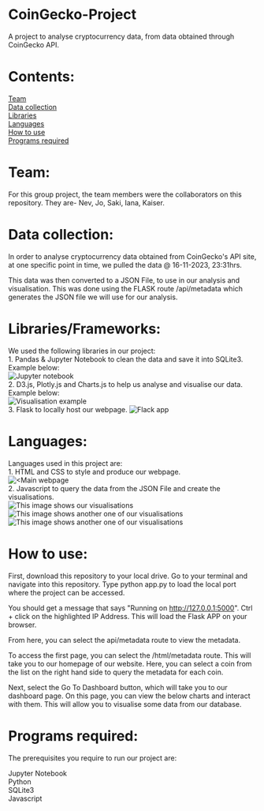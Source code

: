 # CoinGecko-Project
A project to analyse cryptocurrency data, from data obtained through CoinGecko API.

# Contents:

[Team](#team)<br />
[Data collection](#data-collection)<br />
[Libraries](#libraries)<br />
[Languages](#languages)<br />
[How to use](#how-to-use)<br />
[Programs required](#programs-required)

# Team:

For this group project, the team members were the collaborators on this repository.
They are- Nev, Jo, Saki, Iana, Kaiser.

# Data collection:

In order to analyse cryptocurrency data obtained from CoinGecko's API site, at one specific point in time,
we pulled the data @ 16-11-2023, 23:31hrs.

This data was then converted to a JSON File, to use in our analysis and visualisation.
This was done using the FLASK route /api/metadata which generates the JSON file we
will use for our analysis.

# Libraries/Frameworks:

We used the following libraries in our project:<br />
    1. Pandas & Jupyter Notebook to clean the data and save it into SQLite3. Example below:<br />
    ![Jupyter notebook](image-3.png)<br />
    2. D3.js, Plotly.js and Charts.js to help us analyse and visualise our data. Example below:<br />
    ![Visualisation example](image-5.png)<br />
    3. Flask to locally host our webpage.
    ![Flack app](image-4.png)<br />

# Languages:
Languages used in this project are:<br />
    1. HTML and CSS to style and produce our webpage.<br />
    ![<Main webpage](image-6.png)<br />
    2. Javascript to query the data from the JSON File and create the visualisations.<br />
    ![This image shows our visualisations](image.png)
    ![This image shows another one of our visualisations](image-1.png)
    ![This image shows another one of our visualisations](image-2.png)<br />

# How to use:

First, download this repository to your local drive.
Go to your terminal and navigate into this repository.
Type python app.py to load the local port where the project can be accessed.

You should get a message that says "Running on http://127.0.0.1:5000".
Ctrl + click on the highlighted IP Address.
This will load the Flask APP on your browser.

From here, you can select the api/metadata route to view the metadata.

To access the first page, you can select the /html/metadata route.
This will take you to our homepage of our website.
Here, you can select a coin from the list on the right hand side to query the metadata for each coin.

Next, select the Go To Dashboard button, which will take you to our dashboard page.
On this page, you can view the below charts and interact with them.
This will allow you to visualise some data from our database.

# Programs required:
The prerequisites you require to run our project are:

Jupyter Notebook <br />
Python <br />
SQLite3 <br />
Javascript <br />




